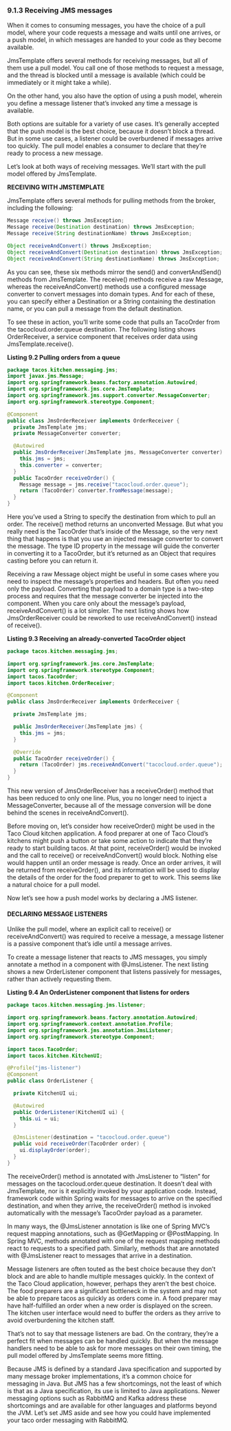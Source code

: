 ### 9.1.3 Receiving JMS messages

When it comes to consuming messages, you have the choice of a pull model, where your code requests a message and waits until one arrives, or a push model, in which messages are handed to your code as they become available.

JmsTemplate offers several methods for receiving messages, but all of them use a pull model. You call one of those methods to request a message, and the thread is blocked until a message is available (which could be immediately or it might take a while).

On the other hand, you also have the option of using a push model, wherein you define a message listener that’s invoked any time a message is available.

Both options are suitable for a variety of use cases. It’s generally accepted that the push model is the best choice, because it doesn’t block a thread. But in some use cases, a listener could be overburdened if messages arrive too quickly. The pull model enables a consumer to declare that they’re ready to process a new message.

Let’s look at both ways of receiving messages. We’ll start with the pull model offered by JmsTemplate.

**RECEIVING WITH JMSTEMPLATE**

JmsTemplate offers several methods for pulling methods from the broker, including the following:

```java
Message receive() throws JmsException;
Message receive(Destination destination) throws JmsException;
Message receive(String destinationName) throws JmsException;

Object receiveAndConvert() throws JmsException;
Object receiveAndConvert(Destination destination) throws JmsException;
Object receiveAndConvert(String destinationName) throws JmsException;
```

As you can see, these six methods mirror the send() and convertAndSend() methods from JmsTemplate. The receive() methods receive a raw Message, whereas the receiveAndConvert() methods use a configured message converter to convert messages into domain types. And for each of these, you can specify either a Destination or a String containing the destination name, or you can pull a message from the default destination.

To see these in action, you’ll write some code that pulls an TacoOrder from the tacocloud.order.queue destination. The following listing shows OrderReceiver, a service component that receives order data using JmsTemplate.receive().

**Listing 9.2 Pulling orders from a queue**
```java
package tacos.kitchen.messaging.jms;
import javax.jms.Message;
import org.springframework.beans.factory.annotation.Autowired;
import org.springframework.jms.core.JmsTemplate;
import org.springframework.jms.support.converter.MessageConverter;
import org.springframework.stereotype.Component;

@Component
public class JmsOrderReceiver implements OrderReceiver {
  private JmsTemplate jms;
  private MessageConverter converter;

  @Autowired
  public JmsOrderReceiver(JmsTemplate jms, MessageConverter converter) {
    this.jms = jms;
    this.converter = converter;
  }
  public TacoOrder receiveOrder() {
    Message message = jms.receive("tacocloud.order.queue");
    return (TacoOrder) converter.fromMessage(message);
  }
}
```

Here you’ve used a String to specify the destination from which to pull an order. The receive() method returns an unconverted Message. But what you really need is the TacoOrder that’s inside of the Message, so the very next thing that happens is that you use an injected message converter to convert the message. The type ID property in the message will guide the converter in converting it to a TacoOrder, but it’s returned as an Object that requires casting before you can return it.

Receiving a raw Message object might be useful in some cases where you need to inspect the message’s properties and headers. But often you need only the payload. Converting that payload to a domain type is a two-step process and requires that the message converter be injected into the component. When you care only about the message’s payload, receiveAndConvert() is a lot simpler. The next listing shows how JmsOrderReceiver could be reworked to use receiveAndConvert() instead of receive().

**Listing 9.3 Receiving an already-converted TacoOrder object**
```java
package tacos.kitchen.messaging.jms;

import org.springframework.jms.core.JmsTemplate;
import org.springframework.stereotype.Component;
import tacos.TacoOrder;
import tacos.kitchen.OrderReceiver;

@Component
public class JmsOrderReceiver implements OrderReceiver {

  private JmsTemplate jms;

  public JmsOrderReceiver(JmsTemplate jms) {
    this.jms = jms;
  }

  @Override
  public TacoOrder receiveOrder() {
    return (TacoOrder) jms.receiveAndConvert("tacocloud.order.queue");
  }
}
```

This new version of JmsOrderReceiver has a receiveOrder() method that has been reduced to only one line. Plus, you no longer need to inject a MessageConverter, because all of the message conversion will be done behind the scenes in receiveAndConvert().

Before moving on, let’s consider how receiveOrder() might be used in the Taco Cloud kitchen application. A food preparer at one of Taco Cloud’s kitchens might push a button or take some action to indicate that they’re ready to start building tacos. At that point, receiveOrder() would be invoked and the call to receive() or receiveAndConvert() would block. Nothing else would happen until an order message is ready. Once an order arrives, it will be returned from receiveOrder(), and its information will be used to display the details of the order for the food preparer to get to work. This seems like a natural choice for a pull model.

Now let’s see how a push model works by declaring a JMS listener.

#### DECLARING MESSAGE LISTENERS

Unlike the pull model, where an explicit call to receive() or receiveAndConvert() was required to receive a message, a message listener is a passive component that’s idle until a message arrives.

To create a message listener that reacts to JMS messages, you simply annotate a method in a component with @JmsListener. The next listing shows a new OrderListener component that listens passively for messages, rather than actively requesting them.

**Listing 9.4 An OrderListener component that listens for orders**
```java
package tacos.kitchen.messaging.jms.listener;

import org.springframework.beans.factory.annotation.Autowired;
import org.springframework.context.annotation.Profile;
import org.springframework.jms.annotation.JmsListener;
import org.springframework.stereotype.Component;

import tacos.TacoOrder;
import tacos.kitchen.KitchenUI;

@Profile("jms-listener")
@Component
public class OrderListener {

  private KitchenUI ui;

  @Autowired
  public OrderListener(KitchenUI ui) {
    this.ui = ui;
  }

  @JmsListener(destination = "tacocloud.order.queue")
  public void receiveOrder(TacoOrder order) {
    ui.displayOrder(order);
  }
}
```

The receiveOrder() method is annotated with JmsListener to “listen” for messages on the tacocloud.order.queue destination. It doesn’t deal with JmsTemplate, nor is it explicitly invoked by your application code. Instead, framework code within Spring waits for messages to arrive on the specified destination, and when they arrive, the receiveOrder() method is invoked automatically with the message’s TacoOrder payload as a parameter.

In many ways, the @JmsListener annotation is like one of Spring MVC’s request mapping annotations, such as @GetMapping or @PostMapping. In Spring MVC, methods annotated with one of the request mapping methods react to requests to a specified path. Similarly, methods that are annotated with @JmsListener react to messages that arrive in a destination.

Message listeners are often touted as the best choice because they don’t block and are able to handle multiple messages quickly. In the context of the Taco Cloud application, however, perhaps they aren’t the best choice. The food preparers are a significant bottleneck in the system and may not be able to prepare tacos as quickly as orders come in. A food preparer may have half-fulfilled an order when a new order is displayed on the screen. The kitchen user interface would need to buffer the orders as they arrive to avoid overburdening the kitchen staff.

That’s not to say that message listeners are bad. On the contrary, they’re a perfect fit when messages can be handled quickly. But when the message handlers need to be able to ask for more messages on their own timing, the pull model offered by JmsTemplate seems more fitting.

Because JMS is defined by a standard Java specification and supported by many message broker implementations, it’s a common choice for messaging in Java. But JMS has a few shortcomings, not the least of which is that as a Java specification, its use is limited to Java applications. Newer messaging options such as RabbitMQ and Kafka address these shortcomings and are available for other languages and platforms beyond the JVM. Let’s set JMS aside and see how you could have implemented your taco order messaging with RabbitMQ.

